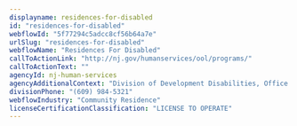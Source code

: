 ```yaml
---
displayname: residences-for-disabled
id: "residences-for-disabled"
webflowId: "5f77294c5adcc8cf56b64a7e"
urlSlug: "residences-for-disabled"
webflowName: "Residences For Disabled"
callToActionLink: "http://nj.gov/humanservices/ool/programs/"
callToActionText: ""
agencyId: nj-human-services
agencyAdditionalContext: "Division of Development Disabilities, Office of Licensing and Inspection"
divisionPhone: "(609) 984-5321"
webflowIndustry: "Community Residence"
licenseCertificationClassification: "LICENSE TO OPERATE"
---
```

